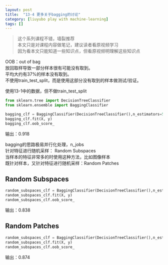 ```yaml
---
layout: post
title:  "13-4 更多关于bagging的讨论"
category: [liuyubo play with machine-learning]
tags: []
---
```


> 这个系列课程不错，墙裂推荐  
> 本文只是对课程内容做笔记，建议读者看原视频学习  
> 因为看本文只能知道一些知识点，但看原视频明理解这些知识点  

OOB：out of bag  
放回取样导致一部分样本很有可能没有取到。  
平均大约有37%的样本没有取到。  
不使用train_test_split，而是使用这部分没有取到的样本做测试/验证。  

<!-- more -->

使用13-1中的数据，但不做train_test_split  

```python
from sklearn.tree import DecisionTreeClassifier
from sklearn.ensemble import BaggingClassifier

bagging_clf = BaggingClassifier(DecisionTreeClassifier(),n_estimators=500, max_samples=100, bootstrap=True, oob_score=True)
bagging_clf.fit(X, y)
bagging_clf.oob_score_
```

输出：0.918  

bagging的思路极易并行化处理，n_jobs  
针对特征进行随机采样： Random Subspaces  
当样本的特征非常多的时使用这种方法，比如图像样本  
既针对样本，又针对特征进行随机采样：Random Patches

## Random Subspaces

```python
random_subspaces_clf = BaggingClassifier(DecisionTreeClassifier(),n_estimators=500, max_samples=500, bootstrap=True, oob_score=True, n_jobs=-1, max_features=1, bootstrap_features=True)
random_subspaces_clf.fit(X, y)
random_subspaces_clf.oob_score_
```

输出：0.838

## Random Patches

```python
random_subspaces_clf = BaggingClassifier(DecisionTreeClassifier(),n_estimators=500, max_samples=100, bootstrap=True, oob_score=True, n_jobs=-1, max_features=1, bootstrap_features=True)
random_subspaces_clf.fit(X, y)
random_subspaces_clf.oob_score_
```

输出：0.874
